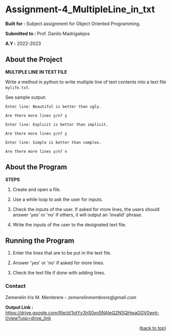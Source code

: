 # Assignment-4_MultipleLine_in_txt

**Built for :** Subject assignment for Object Oriented Programming.

  **Submitted to :** Prof. Danilo Madrigalejos 
  
  **A.Y :** 2022-2023

## About the Project
**MULTIPLE LINE IN TEXT FILE**

Write a method in python to write multiple line of text contents into a text file ``mylife.txt``. 

See sample output:

``Enter line: Beautiful is better than ugly.``

``Are there more lines y/n? y``

``Enter line: Explicit is better than implicit.``

``Are there more lines y/n? y``

``Enter line: Simple is better than complex.``

``Are there more lines y/n? n``

## About the Program
**STEPS**

1. Create and open a file.

2. Use a while loop to ask the user for inputs.

3. Check the inputs of the user. If asked for more lines, the users should answer 'yes' or 'no' if others, it will output an 'invalid' phrase.

4. Write the inputs of the user to the designated text file.

## Running the Program

1. Enter the lines that are to be put in the text file.

2. Answer 'yes' or 'no' if asked for more lines.

3. Check the text file if done with adding lines.

### Contact
Zemerelin Iris M. Membrere - _zemerelinmembrere@gmail.com_

**Output Link :** https://drive.google.com/file/d/1otYy3hS0xn5NAIeQ2NSQHwaGGV0wnt-I/view?usp=drive_link

<p align="right">(<a href="#readme-top">back to top</a>)</p>
